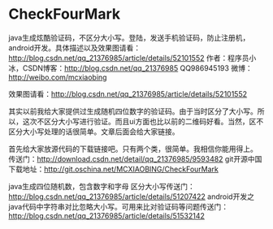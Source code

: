 # CheckFourMark
java生成炫酷验证码，不区分大小写。登陆，发送手机验证码，防止注册机，android开发。具体描述以及效果图请看：http://blog.csdn.net/qq_21376985/article/details/52101552 
作者：程序员小冰，CSDN博客：http://blog.csdn.net/qq_21376985 
QQ986945193 微博：http://weibo.com/mcxiaobing 

效果图请看：http://blog.csdn.net/qq_21376985/article/details/52101552 

其实以前我给大家提供过生成随机四位数字的验证码。由于当时区分了大小写。所以，这次不区分大小写进行验证。而且ui方面也比以前的二维码好看。当然，区不区分大小写处理的话很简单。文章后面会给大家链接。

首先给大家放源代码的下载链接吧。只有两个类，很简单。我相信你能用得上。 
传送门：http://download.csdn.net/detail/qq_21376985/9593482 
git开源中国下载地址：http://git.oschina.net/MCXIAOBING/CheckFourMark

java生成四位随机数，包含数字和字母 区分大小写传送门： 
http://blog.csdn.net/qq_21376985/article/details/51207422 
android开发之java代码中字符串对比忽略大小写。可用来比对验证码等问题传送门： 
http://blog.csdn.net/qq_21376985/article/details/51532142
